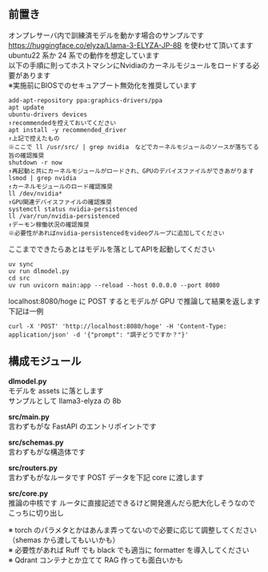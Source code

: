 ## 前置き

オンプレサーバ内で訓練済モデルを動かす場合のサンプルです  
https://huggingface.co/elyza/Llama-3-ELYZA-JP-8B を使わせて頂いてます  
ubuntu22 系か 24 系での動作を想定しています  
以下の手順に則ってホストマシンにNvidiaのカーネルモジュールをロードする必要があります  
※実施前にBIOSでのセキュアブート無効化を推奨しています  
```
add-apt-repository ppa:graphics-drivers/ppa
apt update
ubuntu-drivers devices
↑recommendedを控えておいてください
apt install -y recommended_driver
↑上記で控えたもの
※ここで ll /usr/src/ | grep nvidia　などでカーネルモジュールのソースが落ちてる旨の確認推奨
shutdown -r now
↑再起動と共にカーネルモジュールがロードされ、GPUのデバイスファイルができあがります
lsmod | grep nvidia
↑カーネルモジュールのロード確認推奨
ll /dev/nvidia*
↑GPU関連デバイスファイルの確認推奨
systemctl status nvidia-persistenced
ll /var/run/nvidia-persistenced
↑デーモン稼働状況の確認推奨
※必要性があればnvidia-persistencedをvideoグループに追加してください
```

ここまでできたらあとはモデルを落としてAPIを起動してください
```
uv sync
uv run dlmodel.py
cd src
uv run uvicorn main:app --reload --host 0.0.0.0 --port 8080
```

localhost:8080/hoge に POST するとモデルが GPU で推論して結果を返します 下記は一例

```
curl -X 'POST' 'http://localhost:8080/hoge' -H 'Content-Type: application/json' -d '{"prompt": "調子どうですか？"}'
```

## 構成モジュール

**dlmodel.py**  
モデルを assets に落とします  
サンプルとして llama3-elyza の 8b

**src/main.py**  
言わずもがな FastAPI のエントリポイントです

**src/schemas.py**  
言わずもがな構造体です

**src/routers.py**  
言わずもがなルータです
POST データを下記 core に渡します

**src/core.py**  
推論の中核です
ルータに直接記述できるけど開発進んだら肥大化しそうなのでこっちに切り出し

※ torch のパラメタとかはあんま弄ってないので必要に応じて調整してください（shemas から渡してもいいかも）  
※ 必要性があれば Ruff でも black でも適当に formatter を導入してください  
※ Qdrant コンテナとか立てて RAG 作っても面白いかも
